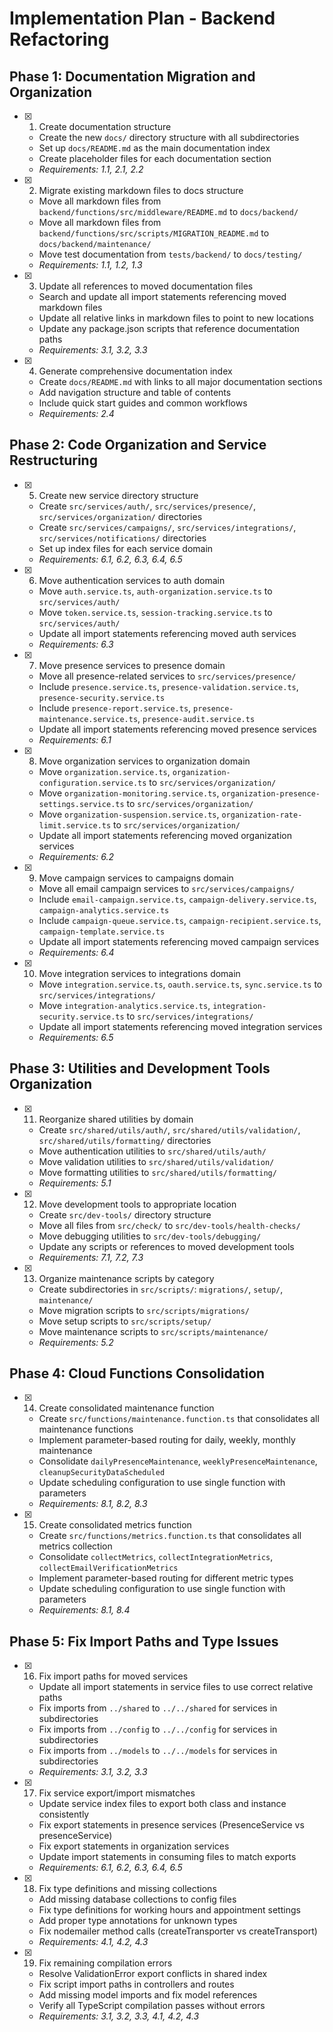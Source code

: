 # Implementation Plan - Backend Refactoring

## Phase 1: Documentation Migration and Organization

- [x] 1. Create documentation structure


  - Create the new `docs/` directory structure with all subdirectories
  - Set up `docs/README.md` as the main documentation index
  - Create placeholder files for each documentation section
  - _Requirements: 1.1, 2.1, 2.2_


- [x] 2. Migrate existing markdown files to docs structure

  - Move all markdown files from `backend/functions/src/middleware/README.md` to `docs/backend/`
  - Move all markdown files from `backend/functions/src/scripts/MIGRATION_README.md` to `docs/backend/maintenance/`
  - Move test documentation from `tests/backend/` to `docs/testing/`
  - _Requirements: 1.1, 1.2, 1.3_


- [x] 3. Update all references to moved documentation files

  - Search and update all import statements referencing moved markdown files
  - Update all relative links in markdown files to point to new locations
  - Update any package.json scripts that reference documentation paths
  - _Requirements: 3.1, 3.2, 3.3_

- [x] 4. Generate comprehensive documentation index


  - Create `docs/README.md` with links to all major documentation sections
  - Add navigation structure and table of contents
  - Include quick start guides and common workflows
  - _Requirements: 2.4_

## Phase 2: Code Organization and Service Restructuring

- [x] 5. Create new service directory structure



  - Create `src/services/auth/`, `src/services/presence/`, `src/services/organization/` directories
  - Create `src/services/campaigns/`, `src/services/integrations/`, `src/services/notifications/` directories
  - Set up index files for each service domain
  - _Requirements: 6.1, 6.2, 6.3, 6.4, 6.5_


- [x] 6. Move authentication services to auth domain




  - Move `auth.service.ts`, `auth-organization.service.ts` to `src/services/auth/`
  - Move `token.service.ts`, `session-tracking.service.ts` to `src/services/auth/`
  - Update all import statements referencing moved auth services
  - _Requirements: 6.3_

- [x] 7. Move presence services to presence domain



  - Move all presence-related services to `src/services/presence/`
  - Include `presence.service.ts`, `presence-validation.service.ts`, `presence-security.service.ts`
  - Include `presence-report.service.ts`, `presence-maintenance.service.ts`, `presence-audit.service.ts`
  - Update all import statements referencing moved presence services
  - _Requirements: 6.1_

- [x] 8. Move organization services to organization domain







  - Move `organization.service.ts`, `organization-configuration.service.ts` to `src/services/organization/`
  - Move `organization-monitoring.service.ts`, `organization-presence-settings.service.ts` to `src/services/organization/`
  - Move `organization-suspension.service.ts`, `organization-rate-limit.service.ts` to `src/services/organization/`
  - Update all import statements referencing moved organization services
  - _Requirements: 6.2_

- [x] 9. Move campaign services to campaigns domain




  - Move all email campaign services to `src/services/campaigns/`
  - Include `email-campaign.service.ts`, `campaign-delivery.service.ts`, `campaign-analytics.service.ts`
  - Include `campaign-queue.service.ts`, `campaign-recipient.service.ts`, `campaign-template.service.ts`
  - Update all import statements referencing moved campaign services
  - _Requirements: 6.4_

- [x] 10. Move integration services to integrations domain


  - Move `integration.service.ts`, `oauth.service.ts`, `sync.service.ts` to `src/services/integrations/`
  - Move `integration-analytics.service.ts`, `integration-security.service.ts` to `src/services/integrations/`
  - Update all import statements referencing moved integration services
  - _Requirements: 6.5_

## Phase 3: Utilities and Development Tools Organization

- [x] 11. Reorganize shared utilities by domain






  - Create `src/shared/utils/auth/`, `src/shared/utils/validation/`, `src/shared/utils/formatting/` directories
  - Move authentication utilities to `src/shared/utils/auth/`
  - Move validation utilities to `src/shared/utils/validation/`
  - Move formatting utilities to `src/shared/utils/formatting/`
  - _Requirements: 5.1_

- [x] 12. Move development tools to appropriate location


  - Create `src/dev-tools/` directory structure
  - Move all files from `src/check/` to `src/dev-tools/health-checks/`
  - Move debugging utilities to `src/dev-tools/debugging/`
  - Update any scripts or references to moved development tools
  - _Requirements: 7.1, 7.2, 7.3_


- [x] 13. Organize maintenance scripts by category




  - Create subdirectories in `src/scripts/`: `migrations/`, `setup/`, `maintenance/`
  - Move migration scripts to `src/scripts/migrations/`
  - Move setup scripts to `src/scripts/setup/`
  - Move maintenance scripts to `src/scripts/maintenance/`
  - _Requirements: 5.2_

## Phase 4: Cloud Functions Consolidation

- [x] 14. Create consolidated maintenance function


  - Create `src/functions/maintenance.function.ts` that consolidates all maintenance functions
  - Implement parameter-based routing for daily, weekly, monthly maintenance
  - Consolidate `dailyPresenceMaintenance`, `weeklyPresenceMaintenance`, `cleanupSecurityDataScheduled`
  - Update scheduling configuration to use single function with parameters
  - _Requirements: 8.1, 8.2, 8.3_

- [x] 15. Create consolidated metrics function



  - Create `src/functions/metrics.function.ts` that consolidates all metrics collection
  - Consolidate `collectMetrics`, `collectIntegrationMetrics`, `collectEmailVerificationMetrics`
  - Implement parameter-based routing for different metric types
  - Update scheduling configuration to use single function with parameters
  - _Requirements: 8.1, 8.4_

## Phase 5: Fix Import Paths and Type Issues

- [x] 16. Fix import paths for moved services

  - Update all import statements in service files to use correct relative paths
  - Fix imports from `../shared` to `../../shared` for services in subdirectories
  - Fix imports from `../config` to `../../config` for services in subdirectories
  - Fix imports from `../models` to `../../models` for services in subdirectories
  - _Requirements: 3.1, 3.2, 3.3_

- [x] 17. Fix service export/import mismatches

  - Update service index files to export both class and instance consistently
  - Fix export statements in presence services (PresenceService vs presenceService)
  - Fix export statements in organization services
  - Update import statements in consuming files to match exports
  - _Requirements: 6.1, 6.2, 6.3, 6.4, 6.5_

- [x] 18. Fix type definitions and missing collections

  - Add missing database collections to config files
  - Fix type definitions for working hours and appointment settings
  - Add proper type annotations for unknown types
  - Fix nodemailer method calls (createTransporter vs createTransport)
  - _Requirements: 4.1, 4.2, 4.3_

- [x] 19. Fix remaining compilation errors

  - Resolve ValidationError export conflicts in shared index
  - Fix script import paths in controllers and routes
  - Add missing model imports and fix model references
  - Verify all TypeScript compilation passes without errors
  - _Requirements: 3.1, 3.2, 3.3, 4.1, 4.2, 4.3_